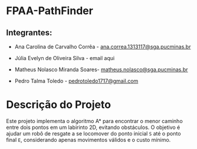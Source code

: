 # FPAA-PathFinder

## Integrantes:

- Ana Carolina de Carvalho Corrêa - ana.correa.1313117@sga.pucminas.br

- Júlia Evelyn de Oliveira Silva - email aqui

- Matheus Nolasco Miranda Soares- matheus.nolasco@sga.pucminas.br

- Pedro Talma Toledo - pedrotoledo1717@gmail.com

# Descrição do Projeto

Este projeto implementa o algoritmo A* para encontrar o menor caminho entre dois pontos em um labirinto 2D, evitando obstáculos. O objetivo é ajudar um robô de resgate a se locomover do ponto inicial `S` até o ponto final `E`, considerando apenas movimentos válidos e o custo mínimo.